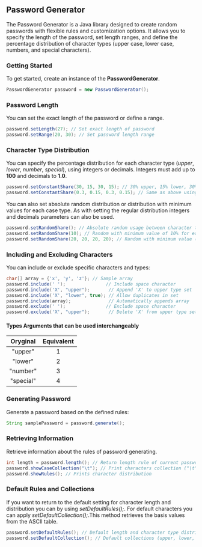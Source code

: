 ## Password Generator
The Password Generator is a Java library designed to create random passwords with flexible rules and customization options. It allows you to specify the length of the password, set length ranges, and define the percentage distribution of character types (upper case, lower case, numbers, and special characters).
### Getting Started
To get started, create an instance of the **PasswordGenerator**.
```Java
PasswordGenerator password = new PasswordGenerator();
```
### Password Length
You can set the exact length of the password or define a range.
```Java
password.setLength(27); // Set exact length of password
password.setRange(20, 30); // Set password length range
```
### Character Type Distribution
You can specify the percentage distribution for each character type (*upper*, *lower*, *number*, *special*), using integers or decimals. Integers must add up to **100** and decimals to **1.0**.
```Java
password.setConstantShare(30, 15, 30, 15); // 30% upper, 15% lower, 30% number, 15% special
password.setConstantShare(0.3, 0.15, 0.3, 0.15); // Same as above using decimals
```
You can also set absolute random distribution or distribution with minimum values for each case type. As with setting the regular distribution integers and decimals parameters can also be used.
```Java
password.setRandomShare(); // Absolute random usage between character types 
password.setRandomShare(10); // Random with minimum value of 10% for each type
password.setRandomShare(20, 20, 20, 20); // Random with minimum value (20%) usage for each type
```
### Including and Excluding Characters
You can include or exclude specific characters and types:
```Java
char[] array = {'x', 'y', 'z'}; // Sample array
password.include(' ');               // Include space character
password.include('X', "upper");       // Append 'X' to upper type set
password.include('X', "lower", true); // Allow duplicates in set
password.include(array);              // Automatically appends array
password.exclude(' ');               // Exclude space character
password.exclude('X', "upper");       // Delete 'X' from upper type set
```
#### Types Arguments that can be used interchangeably
| Oryginal  | Equivalent |
|:---------:|:----------:|
|  "upper"  | 1 |
|  "lower"  | 2 |
| "number"  | 3 |
| "special" | 4 |
### Generating Password
Generate a password based on the defined rules:
```Java
String samplePassword = password.generate();
```
### Retrieving Information
Retrieve information about the rules of password generating.
```Java
int length = password.length(); // Return length rule of current password
password.showCaseCollection("\t"); // Print characters collection ("\t" - separates types arrays)
password.showRules(); // Prints character distribution
```
### Default Rules and Collections
If you want to return to the default setting for character length and distribution you can by using *setDefaultRules();*. For default characters you can apply *setDefaultCollection();*.This method retrieves the basis values from the ASCII table.
```Java
password.setDefaultRules(); // Default length and character type distribution
password.setDefaultCollection(); // Default collections (upper, lower, number special)
```